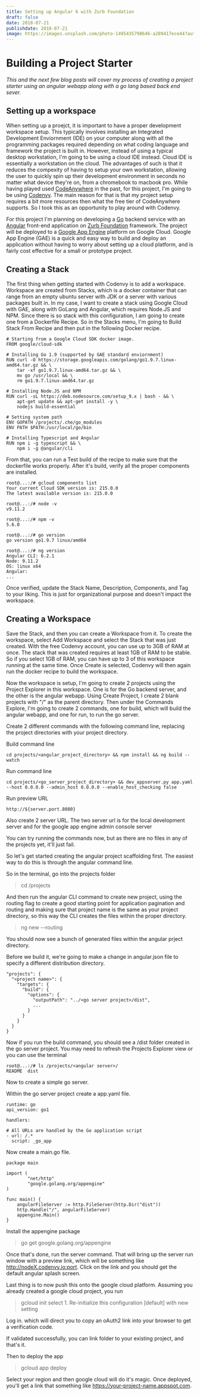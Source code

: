 ```yaml
---
title: Setting up Angular 6 with Zurb Foundation
draft: false 
date: 2018-07-21
publishdate: 2018-07-21
image: https://images.unsplash.com/photo-1495435798646-a289417ece44?auto=format&fit=crop&w=1200&h=600
---
```


# Building a Project Starter

*This and the next few blog posts will cover my process of creating a project starter using an angular webapp along with a go lang based back end sever.*

## Setting up a workspace

When setting up a proejct, it is important to have a proper development workspace setup. This typically involves installing an Integrated Development Enviornment (IDE) on your computer along with all the programming packages required depending on what coding language and framework the project is built in. However, instead of using a typical desktop workstation, I'm going to be using a cloud IDE instead. Cloud IDE is essentially a workstation on the cloud. The advantages of such is that it reduces the compexity of having to setup your own workstation, allowing the user to quickly spin up their development environment in seconds no matter what device they're on, from a chromebook to macbook pro. While having played used [CodeAnywhere](https://www.codeanywhere.com/) in the past, for this project, I'm going to be using [Codenvy](https://codenvy.com/). The main reason for that is that my project setup requires a bit more resources then what the free tier of CodeAnywhere supports. So I took this as an opportunity to play around with Codenvy.

For this project I'm planning on developing a [Go](https://golang.org/doc/) backend service with an [Angular](https://angular.io/) front-end application on [Zurb Foundation](https://foundation.zurb.com/) framework. The project will be deployed to a [Google App Engine](https://cloud.google.com/appengine/) platform on Google Cloud. Google App Engine (GAE) is a quick and easy way to build and deploy an application without having to worry about setting up a cloud platform, and is fairly cost effective for a small or prototype project.

## Creating a Stack

The first thing when getting started with Codenvy is to add a workspace. Workspace are created from Stacks, which is a docker container that can range from an empty ubuntu server with JDK or a server with various packages built in. In my case, I want to create a stack using Google Cloud with GAE, along with GoLang and Angular, which requires Node.JS and NPM. Since there is so stack with this configuration, I am going to create one from a Dockerfile Recipe. So in the Stacks menu, I'm going to Build Stack From Recipe and then put in the following Docker recipe.


```
# Starting from a Google Cloud SDK docker image. 
FROM google/cloud-sdk

# Installing Go 1.9 (supported by GAE standard enviornment)
RUN curl -O https://storage.googleapis.com/golang/go1.9.7.linux-amd64.tar.gz && \
    tar -xf go1.9.7.linux-amd64.tar.gz && \
    mv go /usr/local && \
    rm go1.9.7.linux-amd64.tar.gz

# Installing Node.JS and NPM
RUN curl -sL https://deb.nodesource.com/setup_9.x | bash - && \
    apt-get update && apt-get install -y \
    nodejs build-essential

# Setting system path
ENV GOPATH /projects/.che/go_modules
ENV PATH $PATH:/usr/local/go/bin

# Installing Typescript and Angular
RUN npm i -g typescript && \
    npm i -g @angular/cli
```

From that, you can run a Test build of the recipe to make sure that the dockerfile works properly. After it's build, verify all the proper components are installed.

```
root@...:/# gcloud components list
Your current Cloud SDK version is: 215.0.0
The latest available version is: 215.0.0

root@...:/# node -v
v9.11.2

root@...:/# npm -v
5.6.0

root@...:/# go version
go version go1.9.7 linux/amd64

root@...:/# ng version
Angular CLI: 6.2.1
Node: 9.11.2
OS: linux x64
Angular:
...
```

Once verified, update the Stack Name, Description, Components, and Tag to your liking. This is just for organizational purpose and doesn't impact the workspace.

## Creating a Workspace

Save the Stack, and then you can create a Workspace from it. To create the workspace, select Add Workspace and select the Stack that was just created. With the free Codenvy account, you can use up to 3GB of RAM at once. The stack that was created requires at least 1GB of RAM to be stable. So if you select 1GB of RAM, you can have up to 3 of this workspace running at the same time. Once Create is selected, Codenvy will then again run the docker recipe to build the workspace.

Now the workspace is setup, I'm going to create 2 projects using the Project Explorer in this workspace. One is for the Go backend server, and the other is the angular webapp. Using Create Project, I create 2 blank projects with "/" as the parent directory. Then under the Commands Explore, I'm going to create 2 commands, one for build, which will build the angular webapp, and one for run, to run the go server.

Create 2 different commands with the following command line, replacing the project directories with your project directory.

Build command line
```
cd projects/<angular_project_directory> && npm install && ng build --watch
```
Run command line
```
cd projects/<go_server_project_directory> && dev_appserver.py app.yaml --host 0.0.0.0 --admin_host 0.0.0.0 --enable_host_checking false
```
Run preview URL
```
http://${server.port.8080}
```

Also create 2 server URL. The two server url is for the local development server and for the google app engine admin console server


You can try running the commands now, but as there are no files in any of the projects yet, it'll just fail.

So let's get started creating the angular project scaffolding first. The easiest way to do this is through the angular command line. 

So in the terminal, go into the projects folder
> cd /projects

And then run the angular CLI command to create new project, using the routing flag to create a good starting point for application pagination and routing and making sure that project name is the same as your project directory, so this way the CLI creates the files within the proper directory.
> ng new <project name> --routing

You should now see a bunch of generated files within the angular prject directory.

Before we build it, we're going to make a change in angular.json file to specify a different distribution directory.

```
"projects": {
  "<project name>": {
    "targets": {
      "build": {
        "options": {
          "outputPath": "../<go server project>/dist",
          ...
        }
      }
    }
  }
}
```

Now if you run the build command, you should see a /dist folder created in the go server project. You may need to refresh the Projects Explorer view or you can use the terminal 

```
root@...:/# ls /projects/<angular server>/
README  dist
```

Now to create a simple go server.

Within the go server project create a app.yaml file.
```
runtime: go
api_version: go1

handlers:

# All URLs are handled by the Go application script
- url: /.*
  script: _go_app
```

Now create a main.go file.
```
package main

import (
        "net/http"
        "google.golang.org/appengine"
)

func main() {
    angularFileServer := http.FileServer(http.Dir("dist"))    
    http.Handle("/", angularFileServer)
    appengine.Main()
}

```

Install the appengine package
> go get google.golang.org/appengine

Once that's done, run the server command. That will bring up the server run window with a preview link, which will be something like http://nodeX.codenvy.io:port. Click on the link and you should get the default angular splash screen. 

Last thing is to now push this onto the google cloud platform. Assuming you already created a google cloud project, you run 
 >gcloud init
 select 1. Re-initialize this configuration [default] with new setting
 
 Log in. which will direct you to copy an oAuth2 link into your browser to get a verification code.
 
 If validated successfully, you can link folder to your existing project, and that's it.
 
 Then to deploy the app
 
 > gcloud app deploy
 
Select your region and then google cloud will do it's magic. Once deployed, you'll get a link that something like https://your-project-name.appspot.com. 
